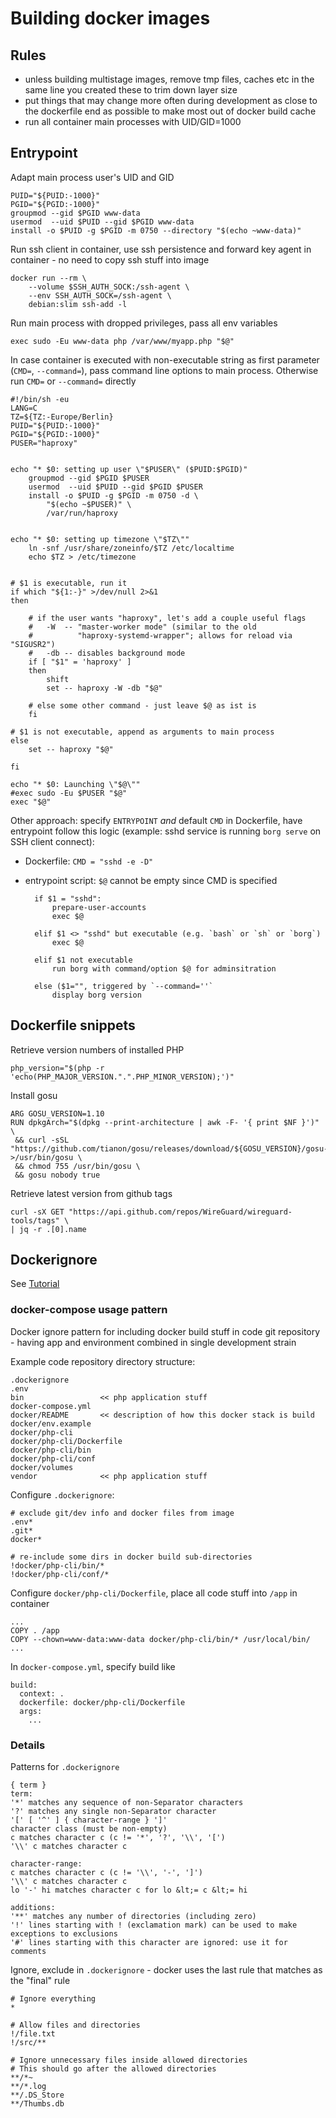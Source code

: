 Building docker images
======================

Rules
-----

* unless building multistage images, remove tmp files, caches etc in the same line you created these to trim down layer size
* put things that may change more often during development as close to the dockerfile end as possible to make most out of docker build cache
* run all container main processes with UID/GID=1000 


Entrypoint
----------

Adapt main process user's UID and GID

    PUID="${PUID:-1000}"
    PGID="${PGID:-1000}"
    groupmod --gid $PGID www-data
    usermod  --uid $PUID --gid $PGID www-data
    install -o $PUID -g $PGID -m 0750 --directory "$(echo ~www-data)"


Run ssh client in container, use ssh persistence and forward key agent in
container - no need to copy ssh stuff into image

    docker run --rm \
        --volume $SSH_AUTH_SOCK:/ssh-agent \
        --env SSH_AUTH_SOCK=/ssh-agent \
        debian:slim ssh-add -l



Run main process with dropped privileges, pass all env variables

    exec sudo -Eu www-data php /var/www/myapp.php "$@"



In case container is executed with non-executable string as first parameter
(`CMD=`, `--command=`), pass command line options to main process. Otherwise
run `CMD=` or `--command=` directly


    #!/bin/sh -eu
    LANG=C
    TZ=${TZ:-Europe/Berlin}
    PUID="${PUID:-1000}"
    PGID="${PGID:-1000}"
    PUSER="haproxy"


    echo "* $0: setting up user \"$PUSER\" ($PUID:$PGID)"
        groupmod --gid $PGID $PUSER
        usermod  --uid $PUID --gid $PGID $PUSER
        install -o $PUID -g $PGID -m 0750 -d \
            "$(echo ~$PUSER)" \
            /var/run/haproxy


    echo "* $0: setting up timezone \"$TZ\""
        ln -snf /usr/share/zoneinfo/$TZ /etc/localtime
        echo $TZ > /etc/timezone


    # $1 is executable, run it
    if which "${1:-}" >/dev/null 2>&1
    then

        # if the user wants "haproxy", let's add a couple useful flags
        #   -W  -- "master-worker mode" (similar to the old
        #          "haproxy-systemd-wrapper"; allows for reload via "SIGUSR2")
        #   -db -- disables background mode
        if [ "$1" = 'haproxy' ]
        then
            shift
            set -- haproxy -W -db "$@"

        # else some other command - just leave $@ as ist is
        fi

    # $1 is not executable, append as arguments to main process
    else
        set -- haproxy "$@"

    fi

    echo "* $0: Launching \"$@\""
    #exec sudo -Eu $PUSER "$@"
    exec "$@"


Other approach: specify `ENTRYPOINT` *and* default `CMD` in Dockerfile, have entrypoint follow this logic (example: sshd service is running `borg serve` on SSH client connect):


* Dockerfile:  `CMD = "sshd -e -D"`
* entrypoint script: `$@` cannot be empty since CMD is specified

        if $1 = "sshd":
            prepare-user-accounts
            exec $@

        elif $1 <> "sshd" but executable (e.g. `bash` or `sh` or `borg`)
            exec $@

        elif $1 not executable
            run borg with command/option $@ for adminsitration

        else ($1="", triggered by `--command=''`
            display borg version



Dockerfile snippets
-------------------

Retrieve version numbers of installed PHP

    php_version="$(php -r 'echo(PHP_MAJOR_VERSION.".".PHP_MINOR_VERSION);')"

Install gosu

    ARG GOSU_VERSION=1.10
    RUN dpkgArch="$(dpkg --print-architecture | awk -F- '{ print $NF }')" \
     && curl -sSL "https://github.com/tianon/gosu/releases/download/${GOSU_VERSION}/gosu-${dpkgArch}" >/usr/bin/gosu \
     && chmod 755 /usr/bin/gosu \
     && gosu nobody true

Retrieve latest version from github tags

    curl -sX GET "https://api.github.com/repos/WireGuard/wireguard-tools/tags" \
    | jq -r .[0].name



Dockerignore
------------
See [Tutorial](https://codefresh.io/docker-tutorial/not-ignore-dockerignore-2)

### docker-compose usage pattern


Docker ignore pattern for including docker build stuff in code git repository -
having app and environment combined in single development strain

Example code repository directory structure:

    .dockerignore
    .env
    bin                 << php application stuff
    docker-compose.yml
    docker/README       << description of how this docker stack is build
    docker/env.example
    docker/php-cli
    docker/php-cli/Dockerfile
    docker/php-cli/bin
    docker/php-cli/conf
    docker/volumes
    vendor              << php application stuff

Configure `.dockerignore`:

    # exclude git/dev info and docker files from image
    .env*
    .git*
    docker*

    # re-include some dirs in docker build sub-directories
    !docker/php-cli/bin/*
    !docker/php-cli/conf/*


Configure `docker/php-cli/Dockerfile`, place all code stuff into `/app` in container

    ...
    COPY . /app  
    COPY --chown=www-data:www-data docker/php-cli/bin/* /usr/local/bin/
    ...

In `docker-compose.yml`, specify build like

    build:
      context: .
      dockerfile: docker/php-cli/Dockerfile
      args:
        ...


### Details

Patterns for `.dockerignore`

    { term }
    term:
    '*' matches any sequence of non-Separator characters
    '?' matches any single non-Separator character
    '[' [ '^' ] { character-range } ']'
    character class (must be non-empty)
    c matches character c (c != '*', '?', '\\', '[')
    '\\' c matches character c

    character-range:
    c matches character c (c != '\\', '-', ']')
    '\\' c matches character c
    lo '-' hi matches character c for lo &lt;= c &lt;= hi

    additions:
    '**' matches any number of directories (including zero)
    '!' lines starting with ! (exclamation mark) can be used to make exceptions to exclusions
    '#' lines starting with this character are ignored: use it for comments


Ignore, exclude in `.dockerignore` - docker uses the last rule that matches as
the "final" rule

    # Ignore everything
    *

    # Allow files and directories
    !/file.txt
    !/src/**

    # Ignore unnecessary files inside allowed directories
    # This should go after the allowed directories
    **/*~
    **/*.log
    **/.DS_Store
    **/Thumbs.db

